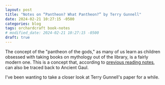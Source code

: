 ```yaml
---
layout: post
title: "Notes on “Pantheon? What Pantheon?” by Terry Gunnell"
date: 2024-02-21 10:27:15 -0500
categories: blog
tags: orchardcraft book-notes
# modified_date: 2024-02-21 10:27:15 -0500
draft: true
---
```


The concept of the "pantheon of the gods," as many of us learn as children obsessed with taking books on mythology out of the library, is a fairly modern one. This is a concept that, according to [previous reading notes](https://www.osfairy.com/blog/2022/08/27/gaulish-religion-notes.html), can also be traced back to Ancient Gaul.

I've been wanting to take a closer look at Terry Gunnell's paper for a while.